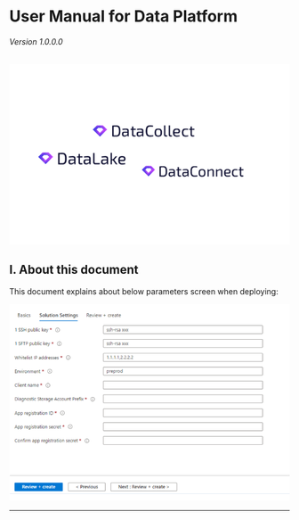 # User Manual for Data Platform

###### Version 1.0.0.0

![main_screen](user_manual/imgs/offers_logo.png "")

## I. About this document

This document explains about below parameters screen when deploying:

![main_screen](user_manual/imgs/main_screen.png "")

---
